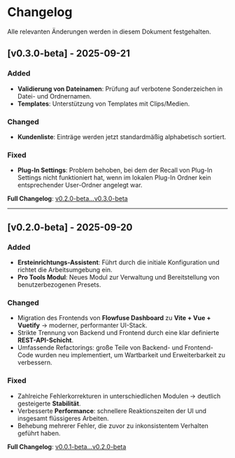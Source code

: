 # Changelog

Alle relevanten Änderungen werden in diesem Dokument festgehalten.

## [v0.3.0-beta] - 2025-09-21

### Added
- **Validierung von Dateinamen**: Prüfung auf verbotene Sonderzeichen in Datei- und Ordnernamen.  
- **Templates**: Unterstützung von Templates mit Clips/Medien.  

### Changed
- **Kundenliste**: Einträge werden jetzt standardmäßig alphabetisch sortiert.  

### Fixed
- **Plug-In Settings**: Problem behoben, bei dem der Recall von Plug-In Settings nicht funktioniert hat, wenn im lokalen Plug-In Ordner kein entsprechender User-Ordner angelegt war.  

**Full Changelog**: [v0.2.0-beta...v0.3.0-beta](https://github.com/Robotron80/immo24-studioassistent/compare/v0.2.0-beta...v0.3.0-beta)

---

## [v0.2.0-beta] - 2025-09-20

### Added
- **Ersteinrichtungs-Assistent**: Führt durch die initiale Konfiguration und richtet die Arbeitsumgebung ein.  
- **Pro Tools Modul**: Neues Modul zur Verwaltung und Bereitstellung von benutzerbezogenen Presets.  

### Changed
- Migration des Frontends von **Flowfuse Dashboard** zu **Vite + Vue + Vuetify** → moderner, performanter UI-Stack.  
- Strikte Trennung von Backend und Frontend durch eine klar definierte **REST-API-Schicht**.  
- Umfassende Refactorings: große Teile von Backend- und Frontend-Code wurden neu implementiert, um Wartbarkeit und Erweiterbarkeit zu verbessern.  

### Fixed
- Zahlreiche Fehlerkorrekturen in unterschiedlichen Modulen → deutlich gesteigerte **Stabilität**.  
- Verbesserte **Performance**: schnellere Reaktionszeiten der UI und insgesamt flüssigeres Arbeiten.  
- Behebung mehrerer Fehler, die zuvor zu inkonsistentem Verhalten geführt haben.  

**Full Changelog**: [v0.0.1-beta...v0.2.0-beta](https://github.com/Robotron80/immo24-studioassistent/compare/v0.0.1-beta...v0.2.0-beta)